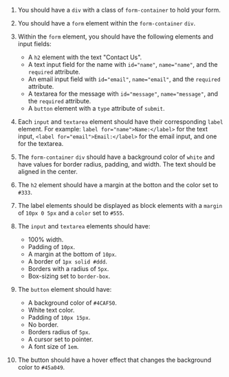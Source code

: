 1. You should have a `div` with a class of `form-container` to hold your form.

2. You should have a `form` element within the `form-container` `div`.

3. Within the `form` element, you should have the following elements and input fields:
    - A `h2` element with the text "Contact Us".
    - A text input field for the name with `id="name"`, `name="name"`, and the `required` attribute.
    - An email input field with `id="email"`, `name="email"`, and the `required` attribute.
    - A textarea for the message with `id="message"`, `name="message"`, and the `required` attribute.
    - A `button` element with a `type` attribute of `submit`.

4. Each `input` and `textarea` element should have their corresponding `label` element. For example: `label for="name">Name:</label>` for the text input, `<label for="email">Email:</label>` for the email input, and one for the textarea.

5. The `form-container` `div` should have a background color of `white` and have values for border radius, padding, and width. The text should be aligned in the center.

6. The `h2` element should have a margin at the botton and the color set to `#333`.

7. The label elements should be displayed as block elements with a `margin` of `10px 0 5px` and a `color` set to `#555`.

8. The `input` and `textarea` elements should have:
    - 100% width.
    - Padding of `10px`.
    - A margin at the bottom of `10px`.
    - A border of `1px solid #ddd`.
    - Borders with a radius of `5px`.
    - Box-sizing set to `border-box`.

9. The `button` element should have:
    - A background color of `#4CAF50`.
    - White text color.
    - Padding of `10px 15px`.
    - No border.
    - Borders radius of `5px`.
    - A cursor set to pointer.
    - A font size of `1em`.

10. The button should have a hover effect that changes the background color to `#45a049`.